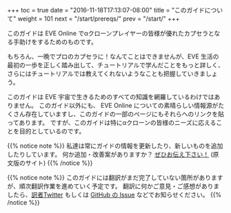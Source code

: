 +++
toc = true
date = "2016-11-18T17:13:07-08:00"
title = "このガイドについて"
weight = 101
next = "/start/prereqs/"
prev = "/start/"
+++

このガイドは EVE Online でαクローンプレイヤーの皆様が優れたカプセラとなる手助けをするためのものです。

もちろん、一晩でプロのカプセラに！なんてことはできませんが、EVE 生活の最初の一歩を正しく踏み出して、チュートリアルで学んだことをもっと詳しく、さらにはチュートリアルでは教えてくれないようなことも把握していきましょう。

このガイドは EVE 宇宙で生きるためのすべての知識を網羅しているわけではありません。 このガイド以外にも、 EVE Online についての素晴らしい情報源がたくさん存在していますし、このガイドの一部のページにもそれらへのリンクを貼ってあります。 ですが、このガイドは特にαクローンの皆様のニーズに応えることを目的としているのです。

{{% notice note %}}
私達は常にガイドの情報を更新したり、新しいものを追加したりしています。
何か追加・改善案がありますか？ [ぜひお伝え下さい！](https://github.com/ayust/alpha-guide/issues/new) (原文版のサイト)
{{% /notice %}}

{{% notice note %}}
このガイドには翻訳がまだ完了していない箇所がありますが、順次翻訳作業を進めていく予定です。 翻訳に何かご意見・ご感想がありましたら、[訳者Twitter](https://twitter.com/eve_maybe) もしくは [GitHub の Issue](https://github.com/maybe-eve/alpha-guide/issues/new) などでお知らせください。
{{% /notice %}}
